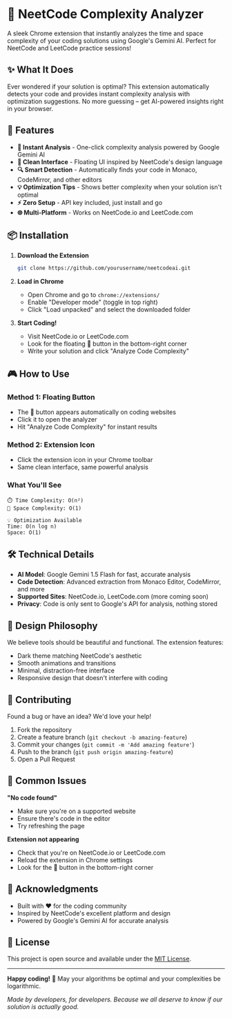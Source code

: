 # 🧠 NeetCode Complexity Analyzer

A sleek Chrome extension that instantly analyzes the time and space complexity of your coding solutions using Google's Gemini AI. Perfect for NeetCode and LeetCode practice sessions!

## ✨ What It Does

Ever wondered if your solution is optimal? This extension automatically detects your code and provides instant complexity analysis with optimization suggestions. No more guessing – get AI-powered insights right in your browser.

## 🚀 Features

- **🎯 Instant Analysis** - One-click complexity analysis powered by Google Gemini AI
- **🎨 Clean Interface** - Floating UI inspired by NeetCode's design language
- **🔍 Smart Detection** - Automatically finds your code in Monaco, CodeMirror, and other editors
- **💡 Optimization Tips** - Shows better complexity when your solution isn't optimal
- **⚡ Zero Setup** - API key included, just install and go
- **🌐 Multi-Platform** - Works on NeetCode.io and LeetCode.com

## 📦 Installation

1. **Download the Extension**
   ```bash
   git clone https://github.com/yourusername/neetcodeai.git
   ```

2. **Load in Chrome**
   - Open Chrome and go to `chrome://extensions/`
   - Enable "Developer mode" (toggle in top right)
   - Click "Load unpacked" and select the downloaded folder

3. **Start Coding!**
   - Visit NeetCode.io or LeetCode.com
   - Look for the floating 🧠 button in the bottom-right corner
   - Write your solution and click "Analyze Code Complexity"

## 🎮 How to Use

### Method 1: Floating Button
- The 🧠 button appears automatically on coding websites
- Click it to open the analyzer
- Hit "Analyze Code Complexity" for instant results

### Method 2: Extension Icon
- Click the extension icon in your Chrome toolbar
- Same clean interface, same powerful analysis

### What You'll See
```
⏱️ Time Complexity: O(n²)
💾 Space Complexity: O(1)

💡 Optimization Available
Time: O(n log n)
Space: O(1)
```

## 🛠️ Technical Details

- **AI Model**: Google Gemini 1.5 Flash for fast, accurate analysis
- **Code Detection**: Advanced extraction from Monaco Editor, CodeMirror, and more
- **Supported Sites**: NeetCode.io, LeetCode.com (more coming soon)
- **Privacy**: Code is only sent to Google's API for analysis, nothing stored

## 🎨 Design Philosophy

We believe tools should be beautiful and functional. The extension features:
- Dark theme matching NeetCode's aesthetic
- Smooth animations and transitions
- Minimal, distraction-free interface
- Responsive design that doesn't interfere with coding

## 🤝 Contributing

Found a bug or have an idea? We'd love your help!

1. Fork the repository
2. Create a feature branch (`git checkout -b amazing-feature`)
3. Commit your changes (`git commit -m 'Add amazing feature'`)
4. Push to the branch (`git push origin amazing-feature`)
5. Open a Pull Request

## 📝 Common Issues

**"No code found"**
- Make sure you're on a supported website
- Ensure there's code in the editor
- Try refreshing the page

**Extension not appearing**
- Check that you're on NeetCode.io or LeetCode.com
- Reload the extension in Chrome settings
- Look for the 🧠 button in the bottom-right corner

## 🙏 Acknowledgments

- Built with ❤️ for the coding community
- Inspired by NeetCode's excellent platform and design
- Powered by Google's Gemini AI for accurate analysis

## 📄 License

This project is open source and available under the [MIT License](LICENSE).

---

**Happy coding!** 🚀 May your algorithms be optimal and your complexities be logarithmic.

*Made by developers, for developers. Because we all deserve to know if our solution is actually good.*
